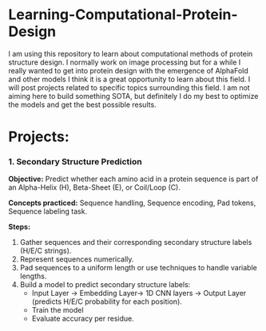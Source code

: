 # Learning-Computational-Protein-Design

I am using this repository to learn about computational methods of protein structure design. I normally work on image processing but for a while I really wanted to get into protein design with the emergence of AlphaFold and other models I think it is a great opportunity to learn about this field. I will post projects related to specific topics surrounding this field. I am not aiming here to build something SOTA, but definitely I do my best to optimize the models and get the best possible results.  

# Projects:

### 1. Secondary Structure Prediction
**Objective:**  Predict whether each amino acid in a protein sequence is part of an Alpha-Helix (H), Beta-Sheet (E), or Coil/Loop (C).

**Concepts practiced:**  Sequence handling, Sequence encoding, Pad tokens, Sequence labeling task. 

**Steps:**

1. Gather sequences and their corresponding secondary structure labels (H/E/C strings).
2. Represent sequences numerically.
3. Pad sequences to a uniform length or use techniques to handle variable lengths. 
4. Build a model to predict secondary structure labels:
    - Input Layer -> Embedding Layer-> 1D CNN layers -> Output Layer (predicts H/E/C probability for each position).
    - Train the model 
    - Evaluate accuracy per residue.


